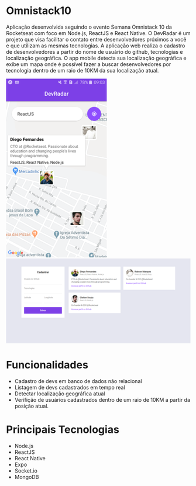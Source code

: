 # Omnistack10
 Aplicação desenvolvida seguindo o evento Semana Omnistack 10 da Rocketseat com foco em Node.js, ReactJS e React Native.
 O DevRadar é um projeto que visa facilitar o contato entre desenvolvedores próximos a você e que utilizam as mesmas tecnologias. A aplicação web realiza o cadastro de desenvolvedores a partir do nome de usuário do github, tecnologias e localização geográfica. O app mobile detecta sua localização geográfica e exibe um mapa onde é possível fazer a buscar desenvolvedores por tecnologia dentro de um raio de 10KM da sua localização atual.

<p align="center">
  <p><img src=".github/mobile.png" alt="Mobile" width="275" border="0">
  <img src=".github/web.png" alt="Web" width="800" border="0"></p>
</p>

# Funcionalidades
 - Cadastro de devs em banco de dados não relacional
 - Listagem de devs cadastrados em tempo real
 - Detectar localização geográfica atual
 - Verifição de usuários cadastrados dentro de um raio de 10KM a partir da posição atual.

# Principais Tecnologias
 - Node.js
 - ReactJS
 - React Native
 - Expo
 - Socket.io
 - MongoDB